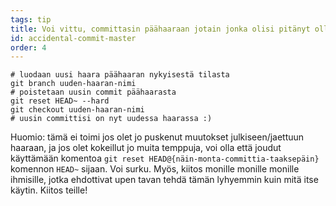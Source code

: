 ```yaml
---
tags: tip
title: Voi vittu, committasin päähaaraan jotain jonka olisi pitänyt olla toisessa haarassa!
id: accidental-commit-master
order: 4
---
```


```git
# luodaan uusi haara päähaaran nykyisestä tilasta
git branch uuden-haaran-nimi
# poistetaan uusin commit päähaarasta
git reset HEAD~ --hard
git checkout uuden-haaran-nimi
# uusin committisi on nyt uudessa haarassa :)
```
Huomio: tämä ei toimi jos olet jo puskenut muutokset julkiseen/jaettuun haaraan, ja jos olet kokeillut jo muita temppuja, voi olla että joudut käyttämään komentoa `git reset HEAD@{näin-monta-committia-taaksepäin}` komennon `HEAD~` sijaan. Voi surku. Myös, kiitos monille monille monille ihmisille, jotka ehdottivat upen tavan tehdä tämän lyhyemmin kuin mitä itse käytin. Kiitos teille!